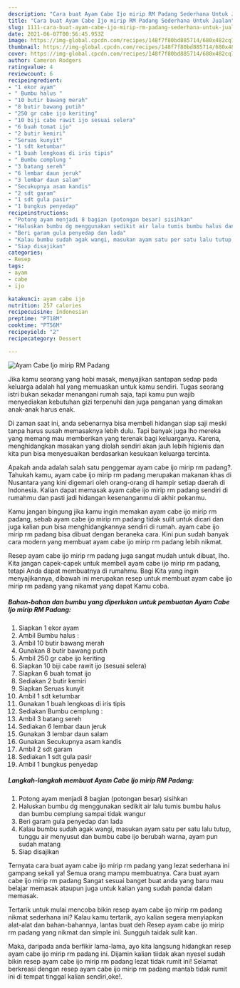 ```yaml
---
description: "Cara buat Ayam Cabe Ijo mirip RM Padang Sederhana Untuk Jualan"
title: "Cara buat Ayam Cabe Ijo mirip RM Padang Sederhana Untuk Jualan"
slug: 1111-cara-buat-ayam-cabe-ijo-mirip-rm-padang-sederhana-untuk-jualan
date: 2021-06-07T00:56:45.953Z
image: https://img-global.cpcdn.com/recipes/148f7f80bd885714/680x482cq70/ayam-cabe-ijo-mirip-rm-padang-foto-resep-utama.jpg
thumbnail: https://img-global.cpcdn.com/recipes/148f7f80bd885714/680x482cq70/ayam-cabe-ijo-mirip-rm-padang-foto-resep-utama.jpg
cover: https://img-global.cpcdn.com/recipes/148f7f80bd885714/680x482cq70/ayam-cabe-ijo-mirip-rm-padang-foto-resep-utama.jpg
author: Cameron Rodgers
ratingvalue: 4
reviewcount: 6
recipeingredient:
- "1 ekor ayam"
- " Bumbu halus "
- "10 butir bawang merah"
- "8 butir bawang putih"
- "250 gr cabe ijo keriting"
- "10 biji cabe rawit ijo sesuai selera"
- "6 buah tomat ijo"
- "2 butir kemiri"
- "Seruas kunyit"
- "1 sdt ketumbar"
- "1 buah lengkoas di iris tipis"
- " Bumbu cemplung "
- "3 batang sereh"
- "6 lembar daun jeruk"
- "3 lembar daun salam"
- "Secukupnya asam kandis"
- "2 sdt garam"
- "1 sdt gula pasir"
- "1 bungkus penyedap"
recipeinstructions:
- "Potong ayam menjadi 8 bagian (potongan besar) sisihkan"
- "Haluskan bumbu dg menggunakan sedikit air lalu tumis bumbu halus dan bumbu cemplung sampai tidak wangur"
- "Beri garam gula penyedap dan lada"
- "Kalau bumbu sudah agak wangi, masukan ayam satu per satu lalu tutup, tunggu air menyusut dan bumbu cabe ijo berubah warna, ayam pun sudah matang"
- "Siap disajikan"
categories:
- Resep
tags:
- ayam
- cabe
- ijo

katakunci: ayam cabe ijo 
nutrition: 257 calories
recipecuisine: Indonesian
preptime: "PT18M"
cooktime: "PT56M"
recipeyield: "2"
recipecategory: Dessert

---
```



![Ayam Cabe Ijo mirip RM Padang](https://img-global.cpcdn.com/recipes/148f7f80bd885714/680x482cq70/ayam-cabe-ijo-mirip-rm-padang-foto-resep-utama.jpg)

Jika kamu seorang yang hobi masak, menyajikan santapan sedap pada keluarga adalah hal yang memuaskan untuk kamu sendiri. Tugas seorang istri bukan sekadar menangani rumah saja, tapi kamu pun wajib menyediakan kebutuhan gizi terpenuhi dan juga panganan yang dimakan anak-anak harus enak.

Di zaman  saat ini, anda sebenarnya bisa membeli hidangan siap saji meski tanpa harus susah memasaknya lebih dulu. Tapi banyak juga lho mereka yang memang mau memberikan yang terenak bagi keluarganya. Karena, menghidangkan masakan yang diolah sendiri akan jauh lebih higienis dan kita pun bisa menyesuaikan berdasarkan kesukaan keluarga tercinta. 



Apakah anda adalah salah satu penggemar ayam cabe ijo mirip rm padang?. Tahukah kamu, ayam cabe ijo mirip rm padang merupakan makanan khas di Nusantara yang kini digemari oleh orang-orang di hampir setiap daerah di Indonesia. Kalian dapat memasak ayam cabe ijo mirip rm padang sendiri di rumahmu dan pasti jadi hidangan kesenanganmu di akhir pekanmu.

Kamu jangan bingung jika kamu ingin memakan ayam cabe ijo mirip rm padang, sebab ayam cabe ijo mirip rm padang tidak sulit untuk dicari dan juga kalian pun bisa menghidangkannya sendiri di rumah. ayam cabe ijo mirip rm padang bisa dibuat dengan beraneka cara. Kini pun sudah banyak cara modern yang membuat ayam cabe ijo mirip rm padang lebih nikmat.

Resep ayam cabe ijo mirip rm padang juga sangat mudah untuk dibuat, lho. Kita jangan capek-capek untuk membeli ayam cabe ijo mirip rm padang, tetapi Anda dapat membuatnya di rumahmu. Bagi Kita yang ingin menyajikannya, dibawah ini merupakan resep untuk membuat ayam cabe ijo mirip rm padang yang nikamat yang dapat Kamu coba.

<!--inarticleads1-->

##### Bahan-bahan dan bumbu yang diperlukan untuk pembuatan Ayam Cabe Ijo mirip RM Padang:

1. Siapkan 1 ekor ayam
1. Ambil  Bumbu halus :
1. Ambil 10 butir bawang merah
1. Gunakan 8 butir bawang putih
1. Ambil 250 gr cabe ijo keriting
1. Siapkan 10 biji cabe rawit ijo (sesuai selera)
1. Siapkan 6 buah tomat ijo
1. Sediakan 2 butir kemiri
1. Siapkan Seruas kunyit
1. Ambil 1 sdt ketumbar
1. Gunakan 1 buah lengkoas di iris tipis
1. Sediakan  Bumbu cemplung :
1. Ambil 3 batang sereh
1. Sediakan 6 lembar daun jeruk
1. Gunakan 3 lembar daun salam
1. Gunakan Secukupnya asam kandis
1. Ambil 2 sdt garam
1. Sediakan 1 sdt gula pasir
1. Ambil 1 bungkus penyedap




<!--inarticleads2-->

##### Langkah-langkah membuat Ayam Cabe Ijo mirip RM Padang:

1. Potong ayam menjadi 8 bagian (potongan besar) sisihkan
1. Haluskan bumbu dg menggunakan sedikit air lalu tumis bumbu halus dan bumbu cemplung sampai tidak wangur
1. Beri garam gula penyedap dan lada
1. Kalau bumbu sudah agak wangi, masukan ayam satu per satu lalu tutup, tunggu air menyusut dan bumbu cabe ijo berubah warna, ayam pun sudah matang
1. Siap disajikan




Ternyata cara buat ayam cabe ijo mirip rm padang yang lezat sederhana ini gampang sekali ya! Semua orang mampu membuatnya. Cara buat ayam cabe ijo mirip rm padang Sangat sesuai banget buat anda yang baru mau belajar memasak ataupun juga untuk kalian yang sudah pandai dalam memasak.

Tertarik untuk mulai mencoba bikin resep ayam cabe ijo mirip rm padang nikmat sederhana ini? Kalau kamu tertarik, ayo kalian segera menyiapkan alat-alat dan bahan-bahannya, lantas buat deh Resep ayam cabe ijo mirip rm padang yang nikmat dan simple ini. Sungguh taidak sulit kan. 

Maka, daripada anda berfikir lama-lama, ayo kita langsung hidangkan resep ayam cabe ijo mirip rm padang ini. Dijamin kalian tiidak akan nyesel sudah bikin resep ayam cabe ijo mirip rm padang lezat tidak rumit ini! Selamat berkreasi dengan resep ayam cabe ijo mirip rm padang mantab tidak rumit ini di tempat tinggal kalian sendiri,oke!.

